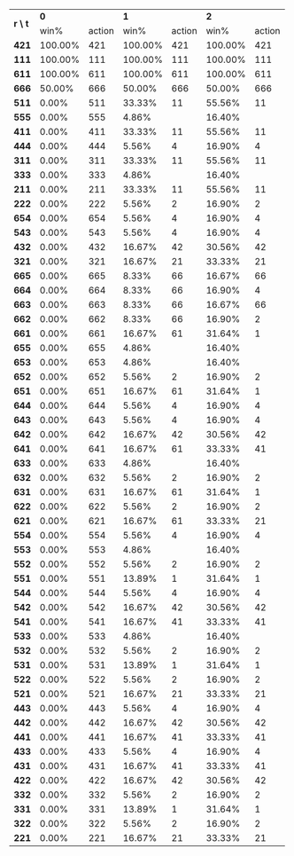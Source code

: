 <table>
	<tr>
		<td rowspan="2"><b>r \ t </td>
		<td colspan="2"><b>0</td>
		<td colspan="2"><b>1</td>
		<td colspan="2"><b>2</td>
	</tr>
	<tr>
		<td>win%</td>
		<td>action</td>
		<td>win%</td>
		<td>action</td>
		<td>win%</td>
		<td>action</td>
	</tr>
	</tr>
		<td><b>421</td>
		<td>100.00%</td>
		<td>421</td>
		<td>100.00%</td>
		<td>421</td>
		<td>100.00%</td>
		<td>421</td>
	</tr>
	</tr>
		<td><b>111</td>
		<td>100.00%</td>
		<td>111</td>
		<td>100.00%</td>
		<td>111</td>
		<td>100.00%</td>
		<td>111</td>
	</tr>
	</tr>
		<td><b>611</td>
		<td>100.00%</td>
		<td>611</td>
		<td>100.00%</td>
		<td>611</td>
		<td>100.00%</td>
		<td>611</td>
	</tr>
	</tr>
		<td><b>666</td>
		<td> 50.00%</td>
		<td>666</td>
		<td> 50.00%</td>
		<td>666</td>
		<td> 50.00%</td>
		<td>666</td>
	</tr>
	</tr>
		<td><b>511</td>
		<td>  0.00%</td>
		<td>511</td>
		<td> 33.33%</td>
		<td> 11</td>
		<td> 55.56%</td>
		<td> 11</td>
	</tr>
	</tr>
		<td><b>555</td>
		<td>  0.00%</td>
		<td>555</td>
		<td>  4.86%</td>
		<td>   </td>
		<td> 16.40%</td>
		<td>   </td>
	</tr>
	</tr>
		<td><b>411</td>
		<td>  0.00%</td>
		<td>411</td>
		<td> 33.33%</td>
		<td> 11</td>
		<td> 55.56%</td>
		<td> 11</td>
	</tr>
	</tr>
		<td><b>444</td>
		<td>  0.00%</td>
		<td>444</td>
		<td>  5.56%</td>
		<td>  4</td>
		<td> 16.90%</td>
		<td>  4</td>
	</tr>
	</tr>
		<td><b>311</td>
		<td>  0.00%</td>
		<td>311</td>
		<td> 33.33%</td>
		<td> 11</td>
		<td> 55.56%</td>
		<td> 11</td>
	</tr>
	</tr>
		<td><b>333</td>
		<td>  0.00%</td>
		<td>333</td>
		<td>  4.86%</td>
		<td>   </td>
		<td> 16.40%</td>
		<td>   </td>
	</tr>
	</tr>
		<td><b>211</td>
		<td>  0.00%</td>
		<td>211</td>
		<td> 33.33%</td>
		<td> 11</td>
		<td> 55.56%</td>
		<td> 11</td>
	</tr>
	</tr>
		<td><b>222</td>
		<td>  0.00%</td>
		<td>222</td>
		<td>  5.56%</td>
		<td>  2</td>
		<td> 16.90%</td>
		<td>  2</td>
	</tr>
	</tr>
		<td><b>654</td>
		<td>  0.00%</td>
		<td>654</td>
		<td>  5.56%</td>
		<td>  4</td>
		<td> 16.90%</td>
		<td>  4</td>
	</tr>
	</tr>
		<td><b>543</td>
		<td>  0.00%</td>
		<td>543</td>
		<td>  5.56%</td>
		<td>  4</td>
		<td> 16.90%</td>
		<td>  4</td>
	</tr>
	</tr>
		<td><b>432</td>
		<td>  0.00%</td>
		<td>432</td>
		<td> 16.67%</td>
		<td> 42</td>
		<td> 30.56%</td>
		<td> 42</td>
	</tr>
	</tr>
		<td><b>321</td>
		<td>  0.00%</td>
		<td>321</td>
		<td> 16.67%</td>
		<td> 21</td>
		<td> 33.33%</td>
		<td> 21</td>
	</tr>
	</tr>
		<td><b>665</td>
		<td>  0.00%</td>
		<td>665</td>
		<td>  8.33%</td>
		<td> 66</td>
		<td> 16.67%</td>
		<td> 66</td>
	</tr>
	</tr>
		<td><b>664</td>
		<td>  0.00%</td>
		<td>664</td>
		<td>  8.33%</td>
		<td> 66</td>
		<td> 16.90%</td>
		<td>  4</td>
	</tr>
	</tr>
		<td><b>663</td>
		<td>  0.00%</td>
		<td>663</td>
		<td>  8.33%</td>
		<td> 66</td>
		<td> 16.67%</td>
		<td> 66</td>
	</tr>
	</tr>
		<td><b>662</td>
		<td>  0.00%</td>
		<td>662</td>
		<td>  8.33%</td>
		<td> 66</td>
		<td> 16.90%</td>
		<td>  2</td>
	</tr>
	</tr>
		<td><b>661</td>
		<td>  0.00%</td>
		<td>661</td>
		<td> 16.67%</td>
		<td> 61</td>
		<td> 31.64%</td>
		<td>  1</td>
	</tr>
	</tr>
		<td><b>655</td>
		<td>  0.00%</td>
		<td>655</td>
		<td>  4.86%</td>
		<td>   </td>
		<td> 16.40%</td>
		<td>   </td>
	</tr>
	</tr>
		<td><b>653</td>
		<td>  0.00%</td>
		<td>653</td>
		<td>  4.86%</td>
		<td>   </td>
		<td> 16.40%</td>
		<td>   </td>
	</tr>
	</tr>
		<td><b>652</td>
		<td>  0.00%</td>
		<td>652</td>
		<td>  5.56%</td>
		<td>  2</td>
		<td> 16.90%</td>
		<td>  2</td>
	</tr>
	</tr>
		<td><b>651</td>
		<td>  0.00%</td>
		<td>651</td>
		<td> 16.67%</td>
		<td> 61</td>
		<td> 31.64%</td>
		<td>  1</td>
	</tr>
	</tr>
		<td><b>644</td>
		<td>  0.00%</td>
		<td>644</td>
		<td>  5.56%</td>
		<td>  4</td>
		<td> 16.90%</td>
		<td>  4</td>
	</tr>
	</tr>
		<td><b>643</td>
		<td>  0.00%</td>
		<td>643</td>
		<td>  5.56%</td>
		<td>  4</td>
		<td> 16.90%</td>
		<td>  4</td>
	</tr>
	</tr>
		<td><b>642</td>
		<td>  0.00%</td>
		<td>642</td>
		<td> 16.67%</td>
		<td> 42</td>
		<td> 30.56%</td>
		<td> 42</td>
	</tr>
	</tr>
		<td><b>641</td>
		<td>  0.00%</td>
		<td>641</td>
		<td> 16.67%</td>
		<td> 61</td>
		<td> 33.33%</td>
		<td> 41</td>
	</tr>
	</tr>
		<td><b>633</td>
		<td>  0.00%</td>
		<td>633</td>
		<td>  4.86%</td>
		<td>   </td>
		<td> 16.40%</td>
		<td>   </td>
	</tr>
	</tr>
		<td><b>632</td>
		<td>  0.00%</td>
		<td>632</td>
		<td>  5.56%</td>
		<td>  2</td>
		<td> 16.90%</td>
		<td>  2</td>
	</tr>
	</tr>
		<td><b>631</td>
		<td>  0.00%</td>
		<td>631</td>
		<td> 16.67%</td>
		<td> 61</td>
		<td> 31.64%</td>
		<td>  1</td>
	</tr>
	</tr>
		<td><b>622</td>
		<td>  0.00%</td>
		<td>622</td>
		<td>  5.56%</td>
		<td>  2</td>
		<td> 16.90%</td>
		<td>  2</td>
	</tr>
	</tr>
		<td><b>621</td>
		<td>  0.00%</td>
		<td>621</td>
		<td> 16.67%</td>
		<td> 61</td>
		<td> 33.33%</td>
		<td> 21</td>
	</tr>
	</tr>
		<td><b>554</td>
		<td>  0.00%</td>
		<td>554</td>
		<td>  5.56%</td>
		<td>  4</td>
		<td> 16.90%</td>
		<td>  4</td>
	</tr>
	</tr>
		<td><b>553</td>
		<td>  0.00%</td>
		<td>553</td>
		<td>  4.86%</td>
		<td>   </td>
		<td> 16.40%</td>
		<td>   </td>
	</tr>
	</tr>
		<td><b>552</td>
		<td>  0.00%</td>
		<td>552</td>
		<td>  5.56%</td>
		<td>  2</td>
		<td> 16.90%</td>
		<td>  2</td>
	</tr>
	</tr>
		<td><b>551</td>
		<td>  0.00%</td>
		<td>551</td>
		<td> 13.89%</td>
		<td>  1</td>
		<td> 31.64%</td>
		<td>  1</td>
	</tr>
	</tr>
		<td><b>544</td>
		<td>  0.00%</td>
		<td>544</td>
		<td>  5.56%</td>
		<td>  4</td>
		<td> 16.90%</td>
		<td>  4</td>
	</tr>
	</tr>
		<td><b>542</td>
		<td>  0.00%</td>
		<td>542</td>
		<td> 16.67%</td>
		<td> 42</td>
		<td> 30.56%</td>
		<td> 42</td>
	</tr>
	</tr>
		<td><b>541</td>
		<td>  0.00%</td>
		<td>541</td>
		<td> 16.67%</td>
		<td> 41</td>
		<td> 33.33%</td>
		<td> 41</td>
	</tr>
	</tr>
		<td><b>533</td>
		<td>  0.00%</td>
		<td>533</td>
		<td>  4.86%</td>
		<td>   </td>
		<td> 16.40%</td>
		<td>   </td>
	</tr>
	</tr>
		<td><b>532</td>
		<td>  0.00%</td>
		<td>532</td>
		<td>  5.56%</td>
		<td>  2</td>
		<td> 16.90%</td>
		<td>  2</td>
	</tr>
	</tr>
		<td><b>531</td>
		<td>  0.00%</td>
		<td>531</td>
		<td> 13.89%</td>
		<td>  1</td>
		<td> 31.64%</td>
		<td>  1</td>
	</tr>
	</tr>
		<td><b>522</td>
		<td>  0.00%</td>
		<td>522</td>
		<td>  5.56%</td>
		<td>  2</td>
		<td> 16.90%</td>
		<td>  2</td>
	</tr>
	</tr>
		<td><b>521</td>
		<td>  0.00%</td>
		<td>521</td>
		<td> 16.67%</td>
		<td> 21</td>
		<td> 33.33%</td>
		<td> 21</td>
	</tr>
	</tr>
		<td><b>443</td>
		<td>  0.00%</td>
		<td>443</td>
		<td>  5.56%</td>
		<td>  4</td>
		<td> 16.90%</td>
		<td>  4</td>
	</tr>
	</tr>
		<td><b>442</td>
		<td>  0.00%</td>
		<td>442</td>
		<td> 16.67%</td>
		<td> 42</td>
		<td> 30.56%</td>
		<td> 42</td>
	</tr>
	</tr>
		<td><b>441</td>
		<td>  0.00%</td>
		<td>441</td>
		<td> 16.67%</td>
		<td> 41</td>
		<td> 33.33%</td>
		<td> 41</td>
	</tr>
	</tr>
		<td><b>433</td>
		<td>  0.00%</td>
		<td>433</td>
		<td>  5.56%</td>
		<td>  4</td>
		<td> 16.90%</td>
		<td>  4</td>
	</tr>
	</tr>
		<td><b>431</td>
		<td>  0.00%</td>
		<td>431</td>
		<td> 16.67%</td>
		<td> 41</td>
		<td> 33.33%</td>
		<td> 41</td>
	</tr>
	</tr>
		<td><b>422</td>
		<td>  0.00%</td>
		<td>422</td>
		<td> 16.67%</td>
		<td> 42</td>
		<td> 30.56%</td>
		<td> 42</td>
	</tr>
	</tr>
		<td><b>332</td>
		<td>  0.00%</td>
		<td>332</td>
		<td>  5.56%</td>
		<td>  2</td>
		<td> 16.90%</td>
		<td>  2</td>
	</tr>
	</tr>
		<td><b>331</td>
		<td>  0.00%</td>
		<td>331</td>
		<td> 13.89%</td>
		<td>  1</td>
		<td> 31.64%</td>
		<td>  1</td>
	</tr>
	</tr>
		<td><b>322</td>
		<td>  0.00%</td>
		<td>322</td>
		<td>  5.56%</td>
		<td>  2</td>
		<td> 16.90%</td>
		<td>  2</td>
	</tr>
	</tr>
		<td><b>221</td>
		<td>  0.00%</td>
		<td>221</td>
		<td> 16.67%</td>
		<td> 21</td>
		<td> 33.33%</td>
		<td> 21</td>
	</tr>
	</tr>
</table>
